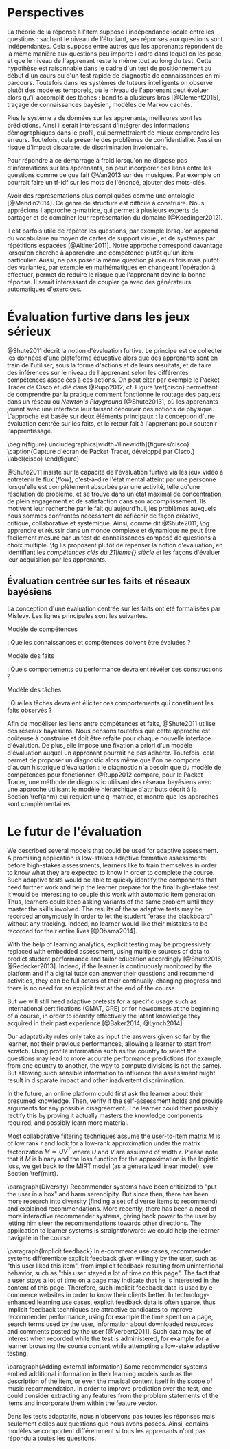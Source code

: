 # Perspectives

La théorie de la réponse à l'item suppose l'indépendance locale entre les questions : sachant le niveau de l'étudiant, ses réponses aux questions sont indépendantes. Cela suppose entre autres que les apprenants répondent de la même manière aux questions peu importe l'ordre dans lequel on les pose, et que le niveau de l'apprenant reste le même tout au long du test. Cette hypothèse est raisonnable dans le cadre d'un test de positionnement au début d'un cours ou d'un test rapide de diagnostic de connaissances en mi-parcours. Toutefois dans les systèmes de tuteurs intelligents on observe plutôt des modèles temporels, où le niveau de l'apprenant peut évoluer alors qu'il accomplit des tâches : bandits à plusieurs bras [@Clement2015], traçage de connaissances bayésien, modèles de Markov cachés.

Plus le système a de données sur les apprenants, meilleures sont les prédictions. Ainsi il serait intéressant d'intégrer des informations démographiques dans le profil, qui permettraient de mieux comprendre les erreurs. Toutefois, cela présente des problèmes de confidentialité. Aussi un risque d'impact disparate, de discrimination involontaire.

Pour répondre à ce démarrage à froid lorsqu'on ne dispose pas d'informations sur les apprenants, on peut incorporer des liens entre les questions comme ce que fait @Van2013 sur des musiques. Par exemple on pourrait faire un tf-idf sur les mots de l'énoncé, ajouter des mots-clés.

Avoir des représentations plus compliquées comme une ontologie [@Mandin2014]. Ce genre de structure est difficile à construire. Nous apprécions l'approche q-matrice, qui permet à plusieurs experts de partager et de combiner leur représentation du domaine [@Koedinger2012].

Il est parfois utile de répéter les questions, par exemple lorsqu'on apprend du vocabulaire au moyen de cartes de support visuel, et de systèmes par répétitions espacées [@Altiner2011]. Notre approche correspond davantage lorsqu'on cherche à apprendre une compétence plutôt qu'un item particulier. Aussi, ne pas poser la même question plusieurs fois mais plutôt des variantes, par exemple en mathématiques en changeant l'opération à effectuer, permet de réduire le risque que l'apprenant devine la bonne réponse. Il serait intéressant de coupler ça avec des générateurs automatiques d'exercices.

# Évaluation furtive dans les jeux sérieux

@Shute2011 décrit la notion d'évaluation furtive. Le principe est de collecter les données d'une plateforme éducative alors que des apprenants sont en train de l'utiliser, sous la forme d'actions et de leurs résultats, et de faire des inférences sur le niveau de l'apprenant selon les différentes compétences associées à ces actions. On peut citer par exemple le Packet Tracer de Cisco étudié dans @Rupp2012, cf. Figure \ref{cisco} permettant de comprendre par la pratique comment fonctionne le routage des paquets dans un réseau ou *Newton's Playground* [@Shute2013], où les apprenants jouent avec une interface leur faisant découvrir des notions de physique. L'approche est basée sur deux éléments principaux : la conception d'une évaluation centrée sur les faits, et le retour fait à l'apprenant pour soutenir l'apprentissage.

\begin{figure}
\includegraphics[width=\linewidth]{figures/cisco}
\caption{Capture d'écran de Packet Tracer, développé par Cisco.}
\label{cisco}
\end{figure}

@Shute2011 insiste sur la capacité de l'évaluation furtive via les jeux vidéo à entretenir le flux (*flow*), c'est-à-dire l'état mental atteint par une personne lorsqu'elle est complètement absorbée par une activité, telle qu'une résolution de problème, et se trouve dans un état maximal de concentration, de plein engagement et de satisfaction dans son accomplissement. Ils motivent leur recherche par le fait qu'aujourd'hui, les problèmes auxquels nous sommes confrontés nécessitent de réfléchir de façon créative, critique, collaborative et systémique. Ainsi, comme dit @Shute2011, \og apprendre et réussir dans un monde complexe et dynamique ne peut être facilement mesuré par un test de connaissances composé de questions à choix multiple. \fg Ils proposent plutôt de repenser la notion d'évaluation, en identifiant les *compétences clés du 21\ieme{} siècle* et les façons d'évaluer leur acquisition par les apprenants.

## Évaluation centrée sur les faits et réseaux bayésiens

La conception d'une évaluation centrée sur les faits ont été formalisées par Mislevy. Les lignes principales sont les suivantes.

Modèle de compétences

:   Quelles connaissances et compétences doivent être évaluées ?

Modèle des faits

:   Quels comportements ou performance devraient révéler ces constructions ?

Modèle des tâches

:   Quelles tâches devraient éliciter ces comportements qui constituent les faits observés ?

Afin de modéliser les liens entre compétences et faits, @Shute2011 utilise des réseaux bayésiens. Nous pensons toutefois que cette approche est coûteuse à construire et doit être refaite pour chaque nouvelle interface d'évalution. De plus, elle impose une fixation a priori d'un modèle d'évaluation auquel un apprenant pourrait ne pas adhérer. Toutefois, cela permet de proposer un diagnostic alors même que l'on ne comporte d'aucun historique d'évaluation : le diagnostic n'a besoin que du modèle de compétences pour fonctionner. @Rupp2012 compare, pour le Packet Tracer, une méthode de diagnostic utilisant des réseaux bayésiens avec une approche utilisant le modèle hiérarchique d'attributs décrit à la Section \ref{ahm} qui requiert une q-matrice, et montre que les approches sont complémentaires.

# Le futur de l'évaluation

We described several models that could be used for adaptive assessment. A promising application is low-stakes adaptive formative assessments: before high-stakes assessments, learners like to train themselves in order to know what they are expected to know in order to complete the course. Such adaptive tests would be able to quickly identify the components that need further work and help the learner prepare for the final high-stake test. It would be interesting to couple this work with automatic item generation. Thus, learners could keep asking variants of the same problem until they master the skills involved. The results of these adaptive tests may be recorded anonymously in order to let the student "erase the blackboard" without any tracking. Indeed, no learner would like their mistakes to be recorded for their entire lives [@Obama2014].

<!-- PhD : débattre là-dessus avec un paragraphe parce que ça va un peu à l'encontre des learning analytics -->

With the help of learning analytics, explicit testing may be progressively replaced with embedded assessment, using multiple sources of data to predict student performance and tailor education accordingly [@Shute2016; @Redecker2013]. Indeed, if the learner is continuously monitored by the platform and if a digital tutor can answer their questions and recommend activities, they can be full actors of their continually-changing progress and there is no need for an explicit test at the end of the course.

But we will still need adaptive pretests for a specific usage such as international certifications (GMAT, GRE) or for newcomers at the beginning of a course, in order to identify effectively the latent knowledge they acquired in their past experience [@Baker2014; @Lynch2014].

<!-- multistage testing ; can specify the number of questions per stage -->

Our adaptativity rules only take as input the answers given so far by the learner, not their previous performances, allowing a learner to start from scratch. Using profile information such as the country to select the questions may lead to more accurate performance predictions (for example, from one country to another, the way to compute divisions is not the same). But allowing such sensible information to influence the assessment might result in disparate impact and other inadvertent discrimination.

<!-- ask python questions no need; éviter de reposer des questions -->
<!-- allowing -->

In the future, an online platform could first ask the learner about their presumed knowledge. Then, verify if the self-assessment holds and provide arguments for any possible disagreement. The learner could then possibly rectify this by proving it actually masters the knowledge components required, and possibly learn more material.

Most collaborative filtering techniques assume the user-to-item matrix $M$ is of low rank $r$ and look for a low-rank approximation under the matrix factorization $M \simeq UV^T$ where $U$ and $V$ are assumed of width $r$. Please note that if $M$ is binary and the loss function for the approximation is the logistic loss, we get back to the MIRT model (as a generalized linear model), see Section \ref{mirt}.

\paragraph{Diversity} Recommender systems have been criticized to "put the user in a box" and harm serendipity. But since then, there has been more research into diversity (finding a set of diverse items to recommend) and explained recommendations. More recently, there has been a need of more interactive recommender systems, giving back power to the user by letting him steer the recommendations towards other directions. The application to learner systems is straightforward: we could help the learner navigate in the course.

\paragraph{Implicit feedback} In e-commerce use cases, recommender systems differentiate explicit feedback given willingly by the user, such as "this user liked this item", from implicit feedback resulting from unintentional behavior, such as "this user stayed a lot of time on this page". The fact that a user stays a lot of time on a page may indicate that he is interested in the content of this page. Therefore, such implicit feedback data is used by e-commerce websites in order to know their clients better. In technology-enhanced learning use cases, explicit feedback data is often sparse, thus implicit feedback techniques are attractive candidates to improve recommender performance, using for example the time spent on a page, search terms used by the user, information about downloaded resources and comments posted by the user [@Verbert2011]. Such data may be of interest when recorded while the test is administered, for example for a learner browsing the course content while attempting a low-stake adaptive testing.

\paragraph{Adding external information} Some recommender systems embed additional information in their learning models such as the description of the item, or even the musical content itself in the scope of music recommendation. In order to improve prediction over the test, one could consider extracting any features from the problem statements of the items and incorporate them within the feature vector.

Dans les tests adaptatifs, nous n'observons pas toutes les réponses mais seulement celles aux questions que nous avons posées. Ainsi, certains modèles se comportent différemment si tous les apprenants n'ont pas répondu à toutes les questions.
